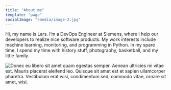 ```yaml
---
title: "About me"
template: "page"
socialImage: "/media/image-2.jpg"
---
```


Hi, my name is Lars. I’m a DevOps Engineer at Siemens, where I help our developers to realize nice software products. My work interests include machine learning, monitoring, and programming in Python. In my spare time, I spend my time with history stuff, photography, basketball, and my little family.

![Donec eu libero sit amet quam egestas semper. Aenean ultricies mi vitae est. Mauris placerat eleifend leo. Quisque sit amet est et sapien ullamcorper pharetra. Vestibulum erat wisi, condimentum sed, commodo vitae, ornare sit amet, wisi.](/media/image-2.jpg)

